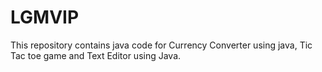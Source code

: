 # LGMVIP
This repository contains java code for Currency Converter using java, Tic Tac  toe game and Text Editor using Java.
